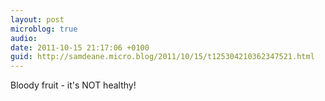 ```yaml
---
layout: post
microblog: true
audio: 
date: 2011-10-15 21:17:06 +0100
guid: http://samdeane.micro.blog/2011/10/15/t125304210362347521.html
---
```

Bloody fruit - it's NOT healthy!
